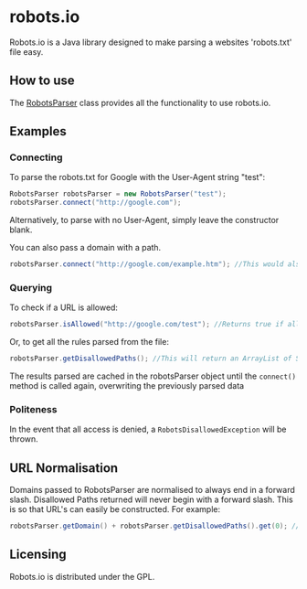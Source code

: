 robots.io
=========
Robots.io is a Java library designed to make parsing a websites 'robots.txt' file easy.

## How to use
The <a href = "https://github.com/JamesFrost/robots.io/blob/master/src/me/jamesfrost/robotsio/RobotsParser.java">RobotsParser</a> class provides all the functionality to use robots.io.

## Examples

### Connecting
To parse the robots.txt for Google with the User-Agent string "test":
```java
RobotsParser robotsParser = new RobotsParser("test");
robotsParser.connect("http://google.com");
```
Alternatively, to parse with no User-Agent, simply leave the constructor blank.<br>

You can also pass a domain with a path.
```java
robotsParser.connect("http://google.com/example.htm"); //This would also be valid
```

### Querying
To check if a URL is allowed:
```java
robotsParser.isAllowed("http://google.com/test"); //Returns true if allowed
```

Or, to get all the rules parsed from the file:
```java
robotsParser.getDisallowedPaths(); //This will return an ArrayList of Strings
```

The results parsed are cached in the robotsParser object until the ```connect()``` method is called again, overwriting the previously parsed data

### Politeness
In the event that all access is denied, a ```RobotsDisallowedException``` will be thrown.

## URL Normalisation
Domains passed to RobotsParser are normalised to always end in a forward slash.
Disallowed Paths returned will never begin with a forward slash.
This is so that URL's can easily be constructed. For example:
```java
robotsParser.getDomain() + robotsParser.getDisallowedPaths().get(0); // http://google.com/example.htm
```

## Licensing
Robots.io is distributed under the GPL.
